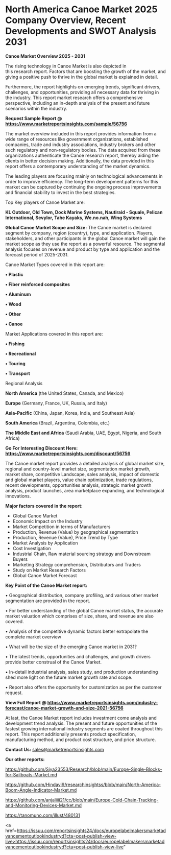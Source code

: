 # North America Canoe Market 2025 Company Overview, Recent Developments and SWOT Analysis 2031

<Strong> Canoe Market Overview 2025 - 2031</strong>

The rising technology in Canoe Market is also depicted in this research report. Factors that are boosting the growth of the market, and giving a positive push to thrive in the global market is explained in detail.

Furthermore, the report highlights on emerging trends, significant drivers, challenges, and opportunities, providing all necessary data for thriving in the industry. This report market research offers a comprehensive perspective, including an in-depth analysis of the present and future scenarios within the industry.

<strong>Request Sample Report @ <a href=https://www.marketreportsinsights.com/sample/56756>https://www.marketreportsinsights.com/sample/56756</a></strong>

The market overview included in this report provides information from a wide range of resources like government organizations, established companies, trade and industry associations, industry brokers and other such regulatory and non-regulatory bodies. The data acquired from these organizations authenticate the Canoe research report, thereby aiding the clients in better decision making. Additionally, the data provided in this report offers a contemporary understanding of the market dynamics.

The leading players are focusing mainly on technological advancements in order to improve efficiency. The long-term development patterns for this market can be captured by continuing the ongoing process improvements and financial stability to invest in the best strategies.

Top Key players of Canoe Market are:

<strong>KL Outdoor, Old Town, Dock Marine Systems, Nautiraid - Squale, Pelican International, Sevylor, Tahe Kayaks, We.no.nah, Wing Systems</strong>

<strong><b>Global Canoe Market Scope and Size:</b></strong>
The Canoe market is declared segment by company, region (country), type, and application. Players, stakeholders, and other participants in the global Canoe market will gain the market scope as they use the report as a powerful resource. The segmental analysis focuses on revenue and product by type and application and the forecast period of 2025-2031.

Canoe Market Types covered in this report are:

<strong>• Plastic

• Fiber reinforced composites

• Aluminum

• Wood

• Other

• Canoe</strong>

Market Applications covered in this report are:

<strong>• Fishing

• Recreational

• Touring

• Transport</strong> 

Regional Analysis

<strong>North America</strong> (the United States, Canada, and Mexico)

<strong>Europe</strong> (Germany, France, UK, Russia, and Italy)

<strong>Asia-Pacific</strong> (China, Japan, Korea, India, and Southeast Asia)

<strong>South America</strong> (Brazil, Argentina, Colombia, etc.)

<strong>The Middle East and Africa</strong> (Saudi Arabia, UAE, Egypt, Nigeria, and South Africa)

<strong>Go For Interesting Discount Here: <a href=https://www.marketreportsinsights.com/discount/56756>https://www.marketreportsinsights.com/discount/56756</a></strong>

The Canoe market report provides a detailed analysis of global market size, regional and country-level market size, segmentation market growth, market share, competitive Landscape, sales analysis, impact of domestic and global market players, value chain optimization, trade regulations, recent developments, opportunities analysis, strategic market growth analysis, product launches, area marketplace expanding, and technological innovations.

<strong><b>Major factors covered in the report:</b></strong>
<ul>
  <li>Global Canoe Market </li>
  <li>Economic Impact on the Industry</li>
  <li>Market Competition in terms of Manufacturers</li>
  <li>Production, Revenue (Value) by geographical segmentation</li>
  <li>Production, Revenue (Value), Price Trend by Type</li>
  <li>Market Analysis by Application</li>
  <li>Cost Investigation</li>
  <li>Industrial Chain, Raw material sourcing strategy and Downstream Buyers</li>
  <li>Marketing Strategy comprehension, Distributors and Traders</li>
  <li>Study on Market Research Factors</li>
  <li>Global Canoe Market Forecast</li>
</ul>

<strong><b>Key Point of the Canoe Market report:</b></strong>

• Geographical distribution, company profiling, and various other market segmentation are provided in the report.

• For better understanding of the global Canoe market status, the accurate market valuation which comprises of size, share, and revenue are also covered.

• Analysis of the competitive dynamic factors better extrapolate the complete market overview

• What will be the size of the emerging Canoe market in 2031?

• The latest trends, opportunities and challenges, and growth drivers provide better construal of the Canoe Market.

• In-detail industrial analysis, sales study, and production understanding shed more light on the future market growth rate and scope.

• Report also offers the opportunity for customization as per the customer request.

<strong><b>View Full Report @ <a href=https://www.marketreportsinsights.com/industry-forecast/canoe-market-growth-and-size-2021-56756>https://www.marketreportsinsights.com/industry-forecast/canoe-market-growth-and-size-2021-56756</a></b></strong>


At last, the Canoe Market report includes investment come analysis and development trend analysis. The present and future opportunities of the fastest growing international industry segments are coated throughout this report. This report additionally presents product specification, manufacturing method, and product cost structure, and price structure.

<strong>Contact Us:</strong>
sales@marketreportsinsights.com

<strong>Our other reports:</strong>

<a href=https://github.com/Siya23553/Research/blob/main/Europe-Single-Blocks-for-Sailboats-Market.md>https://github.com/Siya23553/Research/blob/main/Europe-Single-Blocks-for-Sailboats-Market.md</a>

<a href=https://github.com/Hindavi9/researchinsightss/blob/main/North-America-Boom-Angle-Indicator-Market.md>https://github.com/Hindavi9/researchinsightss/blob/main/North-America-Boom-Angle-Indicator-Market.md</a>

<a href=https://github.com/anjaliiii21/cc/blob/main/Europe-Cold-Chain-Tracking-and-Monitoring-Devices-Market.md>https://github.com/anjaliiii21/cc/blob/main/Europe-Cold-Chain-Tracking-and-Monitoring-Devices-Market.md</a>

<a href=https://tanomuno.com/illust/480131>https://tanomuno.com/illust/480131</a>

<a href=https://issuu.com/reportsinsights24/docs/europelabelmakersmarketadvancementoutlookindustryd?cta=post-publish-view-live>https://issuu.com/reportsinsights24/docs/europelabelmakersmarketadvancementoutlookindustryd?cta=post-publish-view-live</a>"
